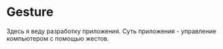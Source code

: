 # Gesture
Здесь я веду разработку приложения. Суть приложения - управление компьютером с помощью жестов.
